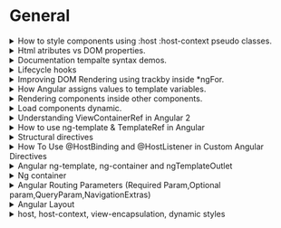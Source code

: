 # General #

<details>
           <summary>
                    How to style components using :host :host-context pseudo classes.
           </summary>
           <a href="https://angular.io/guide/component-styles">Component styles

</a>
<br>
<a href="https://blog.angular-university.io/angular-host-context/">
Angular academy
</a>
</details>


<details>
           <summary>
                  Html atributes vs DOM properties.
           </summary>
           <a href="https://dotnettutorials.net/lesson/html-attribute-vs-dom-property/">Html atributes vs DOM proprieties

</a>
</details>


<details>
           <summary>
                  Documentation tempalte syntax demos.
           </summary>
           <a href="https://angular.io/generated/live-examples/template-syntax/stackblitz">
                    https://angular.io/generated/live-examples/template-syntax/stackblitz
           </a>
</details>
<details>
           <summary>
                  Lifecycle hooks
           </summary>
           <a href="https://angular.io/guide/lifecycle-hooks">
                    https://angular.io/guide/lifecycle-hooks
           </a>
</details>

<details>
           <summary>
                  Improving DOM Rendering using trackby inside *ngFor.
           </summary>
           <a href="https://www.youtube.com/watch?v=8hj3ViywQZk&ab_channel=FunOfHeuristic">
                  trackBy - Efficient for loop in angular | Improve Your Application Performance with trackBy
           </a>
</details>

<details>
           <summary>
                 How Angular assigns values to template variables.
           </summary>
           <a href="https://angular.io/guide/template-reference-variables">
               https://angular.io/guide/template-reference-variables
           </a>
</details>
<details>
           <summary>
                 Rendering components inside other components.
           </summary>
           <a href="https://angular.io/guide/content-projection">
               https://angular.io/guide/content-projection
           </a>
</details>
<details>
           <summary>
                 Load components dynamic.
           </summary>
            <a href="https://angular.io/guide/dynamic-component-loader">
               https://angular.io/guide/dynamic-component-loader
           </a>
</details>

<details>
           <summary>
                Understanding ViewContainerRef in Angular 2
           </summary>
            <a href="https://netbasal.com/angular-2-understanding-viewcontainerref-acc183f3b682">
             https://netbasal.com/angular-2-understanding-viewcontainerref-acc183f3b682
           </a>
</details>

<details>
           <summary>
                How to use ng-template & TemplateRef in Angular
           </summary>
            <a href="https://www.tektutorialshub.com/angular/ng-template-in-angular/">
             https://www.tektutorialshub.com/angular/ng-template-in-angular/
           </a>
</details>
<details>
           <summary>
                Structural directives
           </summary>
            <a href="https://angular.io/guide/structural-directives">
             https://angular.io/guide/structural-directives
           </a>
</details>
<details>
           <summary>
                How To Use @HostBinding and @HostListener in Custom Angular Directives
           </summary>
            <a href="https://www.digitalocean.com/community/tutorials/angular-hostbinding-hostlistener">
           https://www.digitalocean.com/community/tutorials/angular-hostbinding-hostlistener
           </a>
</details>
<details>
           <summary>
              Angular ng-template, ng-container and ngTemplateOutlet
           </summary>
            <a href="https://blog.angular-university.io/angular-ng-template-ng-container-ngtemplateoutlet/">
          https://blog.angular-university.io/angular-ng-template-ng-container-ngtemplateoutlet//
           </a>
</details>
<details>
           <summary>
               Ng container
           </summary>
            <a href="https://www.tektutorialshub.com/angular/ng-container-in-angular/">
          https://www.tektutorialshub.com/angular/ng-container-in-angular/
           </a>
</details>
<details>
           <summary>
              Angular Routing Parameters (Required Param,Optional param,QueryParam,NavigationExtras)
           </summary>
            <a href="https://medium.com/@icbrewery007/angular-routing-parameters-required-param-optional-param-queryparam-navigationextras-41844af5a6eb">
          https://medium.com/@icbrewery007/angular-routing-parameters-required-param-optional-param-queryparam-navigationextras-41844af5a6eb
           </a>
</details>
<details>
           <summary>
              Angular Layout
           </summary>
            <a href="https://github.com/angular/flex-layout/wiki/API-Documentation">
          https://github.com/angular/flex-layout/wiki/API-Documentation
           </a>
</details>
<details>
           <summary>
              host, host-context, view-encapsulation, dynamic styles
           </summary>
            <a href="https://indepth.dev/posts/1469/techniques-to-style-component-host-element-in-angular">
          https://indepth.dev/posts/1469/techniques-to-style-component-host-element-in-angular
           </a>
</details>
